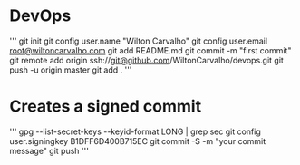 # DevOps
'''
git init
git config user.name "Wilton Carvalho"
git config user.email root@wiltoncarvalho.com
git add README.md
git commit -m "first commit"
git remote add origin ssh://git@github.com/WiltonCarvalho/devops.git
git push -u origin master
git add .
'''
# Creates a signed commit
'''
gpg --list-secret-keys --keyid-format LONG | grep sec
git config user.signingkey B1DFF6D400B715EC
git commit -S -m "your commit message"
git push
'''